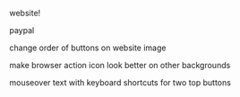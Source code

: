 website!<br>

paypal<br>

change order of buttons on website image<br>

make browser action icon look better on other backgrounds<br>

mouseover text with keyboard shortcuts for two top buttons<br>
